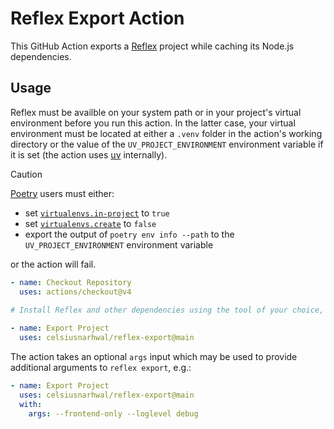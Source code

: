 # Reflex Export Action

This GitHub Action exports a [Reflex](https://reflex.dev) project while caching its Node.js dependencies.

## Usage

Reflex must be availble on your system path or in your project's virtual environment before you run this action.
In the latter case, your virtual environment must be located at either a `.venv` folder in the action's working directory
or the value of the `UV_PROJECT_ENVIRONMENT` environment variable if it is set 
(the action uses [uv](https://docs.astral.sh/uv) internally).

> [!CAUTION]
> [Poetry](https://python-poetry.org) users must either: 
> - set [`virtualenvs.in-project`](https://python-poetry.org/docs/configuration#virtualenvsin-project) to `true`
> - set [`virtualenvs.create`](https://python-poetry.org/docs/configuration#virtualenvscreate) to `false`
> - export the output of `poetry env info --path` to the `UV_PROJECT_ENVIRONMENT` environment variable
>
> or the action will fail.


```yaml
- name: Checkout Repository
  uses: actions/checkout@v4
  
# Install Reflex and other dependencies using the tool of your choice, then...

- name: Export Project
  uses: celsiusnarhwal/reflex-export@main
```

The action takes an optional `args` input which may be used to provide additional arguments to `reflex export`, e.g.:

```yaml
- name: Export Project
  uses: celsiusnarhwal/reflex-export@main
  with:
    args: --frontend-only --loglevel debug
```